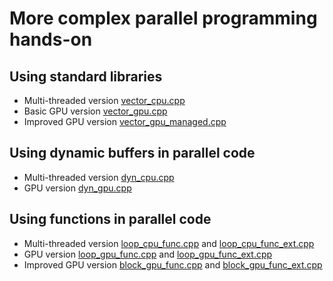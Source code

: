# More complex parallel programming hands-on

## Using standard libraries

- Multi-threaded version [vector_cpu.cpp](./vector_cpu.cpp)
- Basic GPU version [vector_gpu.cpp](./vector_gpu.cpp)
- Improved GPU version [vector_gpu_managed.cpp](./vector_gpu_managed.cpp)

## Using dynamic buffers in parallel code

- Multi-threaded version [dyn_cpu.cpp](./dyn_cpu.cpp)
- GPU version [dyn_gpu.cpp](./dyn_gpu.cpp)

## Using functions in parallel code

- Multi-threaded version [loop_cpu_func.cpp](./loop_cpu_func.cpp) and [loop_cpu_func_ext.cpp](./loop_cpu_func_ext.cpp)
- GPU version [loop_gpu_func.cpp](./loop_gpu_func.cpp) and [loop_gpu_func_ext.cpp](./loop_gpu_func_ext.cpp)
- Improved GPU version [block_gpu_func.cpp](./block_gpu_func.cpp) and [block_gpu_func_ext.cpp](./block_gpu_func_ext.cpp)

